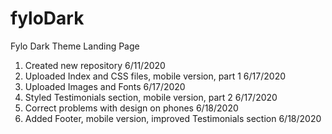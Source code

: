 # fyloDark
Fylo Dark Theme Landing Page

1. Created new repository 6/11/2020
2. Uploaded Index and CSS files, mobile version, part 1 6/17/2020
3. Uploaded Images and Fonts 6/17/2020
4. Styled Testimonials section, mobile version, part 2 6/17/2020
5. Correct problems with design on phones 6/18/2020
6. Added Footer, mobile version, improved Testimonials section 6/18/2020
